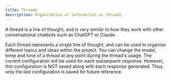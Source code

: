 ```yaml
---
title: Threads
description: Organisation of information as threads.
---
```


A thread is a line of thought, and is very similar to how they work with other conversational chatbots such as ChatGPT or Claude.

Each thread represents a single line of thought, and can be used to organise different topics and ideas within the project. You can change the model, temp and tone of a thread at any point during the thread's usage. The current configuration will be used for each subsequent response. However, this configuration is NOT saved along with each response generated. Thus, only the last configuration is saved for future reference.

